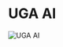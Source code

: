# UGA AI

![UGA AI](https://github.com/codeuga/Chatbot-With-Gemini-AI/assets/155093213/fa2a0e86-87c3-41a7-a2b0-70d9fc8110d3)


